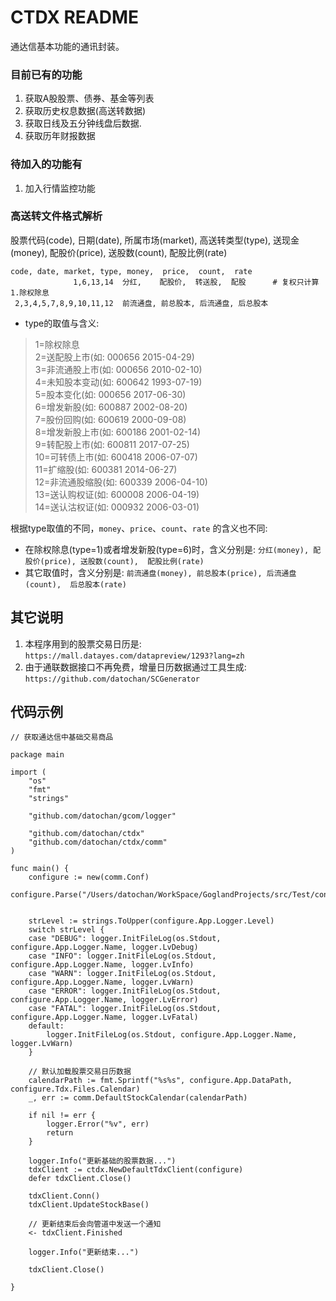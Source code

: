 # CTDX README

通达信基本功能的通讯封装。

### 目前已有的功能

1. 获取A股股票、债券、基金等列表
1. 获取历史权息数据(高送转数据)
1. 获取日线及五分钟线盘后数据.
1. 获取历年财报数据

### 待加入的功能有

1. 加入行情监控功能

### 高送转文件格式解析

股票代码(code), 日期(date), 所属市场(market), 高送转类型(type), 送现金(money), 配股价(price), 送股数(count),  配股比例(rate)

```
code, date, market, type, money,  price,  count,  rate
              1,6,13,14  分红,    配股价,  转送股,  配股      # 复权只计算 1.除权除息
 2,3,4,5,7,8,9,10,11,12  前流通盘, 前总股本, 后流通盘, 后总股本
```

* type的取值与含义:
> 1=除权除息 <br/>
> 2=送配股上市(如: 000656 2015-04-29) <br/>
> 3=非流通股上市(如: 000656 2010-02-10) <br/>
> 4=未知股本变动(如: 600642 1993-07-19) <br/>
> 5=股本变化(如: 000656 2017-06-30) <br/>
> 6=增发新股(如: 600887 2002-08-20) <br/>
> 7=股份回购(如: 600619 2000-09-08) <br/>
> 8=增发新股上市(如: 600186 2001-02-14) <br/>
> 9=转配股上市(如: 600811 2017-07-25) <br/>
> 10=可转债上市(如: 600418 2006-07-07) <br/>
> 11=扩缩股(如: 600381 2014-06-27) <br/>
> 12=非流通股缩股(如: 600339 2006-04-10) <br/>
> 13=送认购权证(如: 600008 2006-04-19) <br/>
> 14=送认沽权证(如: 000932 2006-03-01)

根据type取值的不同，`money`、`price`、`count`、`rate` 的含义也不同:
* 在除权除息(type=1)或者增发新股(type=6)时，含义分别是: `分红(money), 配股价(price), 送股数(count),  配股比例(rate)`
* 其它取值时，含义分别是: `前流通盘(money), 前总股本(price), 后流通盘(count),  后总股本(rate)`

## 其它说明

1. 本程序用到的股票交易日历是: `https://mall.datayes.com/datapreview/1293?lang=zh`
2. 由于通联数据接口不再免费，增量日历数据通过工具生成: `https://github.com/datochan/SCGenerator`

## 代码示例

```
// 获取通达信中基础交易商品

package main

import (
    "os"
    "fmt"
    "strings"

    "github.com/datochan/gcom/logger"

    "github.com/datochan/ctdx"
    "github.com/datochan/ctdx/comm"
)

func main() {
    configure := new(comm.Conf)
    configure.Parse("/Users/datochan/WorkSpace/GoglandProjects/src/Test/configure.toml")


    strLevel := strings.ToUpper(configure.App.Logger.Level)
    switch strLevel {
    case "DEBUG": logger.InitFileLog(os.Stdout, configure.App.Logger.Name, logger.LvDebug)
    case "INFO": logger.InitFileLog(os.Stdout, configure.App.Logger.Name, logger.LvInfo)
    case "WARN": logger.InitFileLog(os.Stdout, configure.App.Logger.Name, logger.LvWarn)
    case "ERROR": logger.InitFileLog(os.Stdout, configure.App.Logger.Name, logger.LvError)
    case "FATAL": logger.InitFileLog(os.Stdout, configure.App.Logger.Name, logger.LvFatal)
    default:
        logger.InitFileLog(os.Stdout, configure.App.Logger.Name, logger.LvWarn)
    }

    // 默认加载股票交易日历数据
    calendarPath := fmt.Sprintf("%s%s", configure.App.DataPath, configure.Tdx.Files.Calendar)
    _, err := comm.DefaultStockCalendar(calendarPath)

    if nil != err {
        logger.Error("%v", err)
        return
    }

    logger.Info("更新基础的股票数据...")
    tdxClient := ctdx.NewDefaultTdxClient(configure)
    defer tdxClient.Close()

    tdxClient.Conn()
    tdxClient.UpdateStockBase()

    // 更新结束后会向管道中发送一个通知
    <- tdxClient.Finished

    logger.Info("更新结束...")

    tdxClient.Close()

}
```
